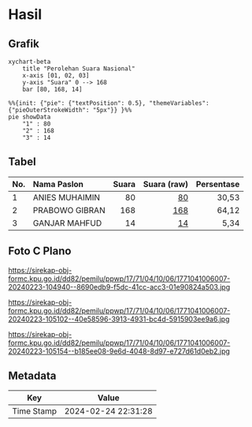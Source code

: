 # Hasil

## Grafik

```mermaid
xychart-beta
    title "Perolehan Suara Nasional"
    x-axis [01, 02, 03]
    y-axis "Suara" 0 --> 168
    bar [80, 168, 14]
```

```mermaid
%%{init: {"pie": {"textPosition": 0.5}, "themeVariables": {"pieOuterStrokeWidth": "5px"}} }%%
pie showData
    "1" : 80
    "2" : 168
    "3" : 14
```

## Tabel

| No. | Nama Paslon    | Suara | Suara (raw) | Persentase |
|:--- |:-------------- | -----:| -----------:| ----------:|
| 1   | ANIES MUHAIMIN | 80    | [80][p-1]   | 30,53      |
| 2   | PRABOWO GIBRAN | 168   | [168][p-2]  | 64,12      |
| 3   | GANJAR MAHFUD  | 14    | [14][p-3]   | 5,34       |


[p-1]: https://github.com/gigit-pemilu/pemilu-2024/blob/main/pilpres/hitung-suara/sub/17-bengkulu/sub/71-kota-bengkulu/sub/04-muara-bangka-hulu/sub/1006-bentiring-permai/sub/007-tps/sub/paslon-1.txt
[p-2]: https://github.com/gigit-pemilu/pemilu-2024/blob/main/pilpres/hitung-suara/sub/17-bengkulu/sub/71-kota-bengkulu/sub/04-muara-bangka-hulu/sub/1006-bentiring-permai/sub/007-tps/sub/paslon-2.txt
[p-3]: https://github.com/gigit-pemilu/pemilu-2024/blob/main/pilpres/hitung-suara/sub/17-bengkulu/sub/71-kota-bengkulu/sub/04-muara-bangka-hulu/sub/1006-bentiring-permai/sub/007-tps/sub/paslon-3.txt

## Foto C Plano

https://sirekap-obj-formc.kpu.go.id/dd82/pemilu/ppwp/17/71/04/10/06/1771041006007-20240223-104940--8690edb9-f5dc-41cc-acc3-01e90824a503.jpg

https://sirekap-obj-formc.kpu.go.id/dd82/pemilu/ppwp/17/71/04/10/06/1771041006007-20240223-105102--40e58596-3913-4931-bc4d-5915903ee9a6.jpg

https://sirekap-obj-formc.kpu.go.id/dd82/pemilu/ppwp/17/71/04/10/06/1771041006007-20240223-105154--b185ee08-9e6d-4048-8d97-e727d61d0eb2.jpg


## Metadata

| Key        | Value               |
| ---------- | ------------------- |
| Time Stamp | 2024-02-24 22:31:28 |



